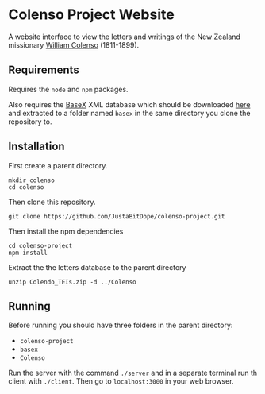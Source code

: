 # Colenso Project Website

A website interface to view the letters and writings of the New Zealand missionary [William Colenso](https://en.wikipedia.org/wiki/William_Colenso) (1811-1899).

## Requirements
Requires the `node` and `npm` packages.

Also requires the [BaseX](http://basex.org/products/download/all-downloads/) XML database which should be downloaded [here](http://files.basex.org/releases/8.4.1/BaseX841.zip) and extracted to a folder named `basex` in the same directory you clone the repository to.

## Installation
First create a parent directory.
```
mkdir colenso
cd colenso
```
Then clone this repository.
```
git clone https://github.com/JustaBitDope/colenso-project.git
```
Then install the npm dependencies
```
cd colenso-project
npm install
```
Extract the the letters database to the parent directory
```
unzip Colendo_TEIs.zip -d ../Colenso
```

## Running
Before running you should have three folders in the parent directory: 
 - `colenso-project`
 - `basex`
 - `Colenso`

Run the server with the command `./server` and in a separate terminal run th client with `./client`. Then go to `localhost:3000` in your web browser.
